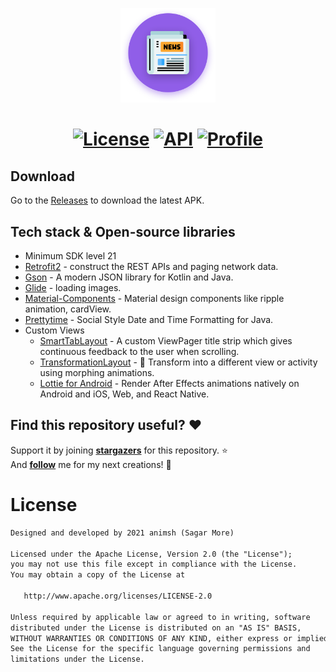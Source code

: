 <p align="center">
<img src="/images/app_icon.png" width="30%"/>
<h1 align="center"NewsDeap - News App</h1>
</p>

<p align="center">
  <a href="https://opensource.org/licenses/Apache-2.0"><img alt="License" src="https://img.shields.io/badge/License-Apache%202.0-blue.svg"/></a>
  <a href="https://android-arsenal.com/api?level=21"><img alt="API" src="https://img.shields.io/badge/API-21%2B-brightgreen.svg?style=flat"/></a>
  <a href="https://github.com/animsh"><img alt="Profile" src="https://img.shields.io/static/v1?label=GitHub&message=animsh&color=E53935"/></a>
</p>

## Download
Go to the [Releases](https://github.com/animsh/Newsdeap/releases) to download the latest APK.


## Tech stack & Open-source libraries
- Minimum SDK level 21
- [Retrofit2](https://github.com/square/retrofit) - construct the REST APIs and paging network data.
- [Gson](https://github.com/square/gson/) - A modern JSON library for Kotlin and Java.
- [Glide](https://github.com/bumptech/glide) - loading images.
- [Material-Components](https://github.com/material-components/material-components-android) - Material design components like ripple animation, cardView.
- [Prettytime](https://github.com/ocpsoft/prettytime) - Social Style Date and Time Formatting for Java.
- Custom Views
  - [SmartTabLayout](https://github.com/ogaclejapan/SmartTabLayout) - A custom ViewPager title strip which gives continuous feedback to the user when scrolling.
  - [TransformationLayout](https://github.com/skydoves/TransformationLayout) - 🌠 Transform into a different view or activity using morphing animations.
  - [Lottie for Android](https://github.com/airbnb/lottie-android) - Render After Effects animations natively on Android and iOS, Web, and React Native.
  
## Find this repository useful? :heart:
Support it by joining __[stargazers](https://github.com/animsh/Newsdeap/stargazers)__ for this repository. :star: <br>
And __[follow](https://github.com/animsh)__ me for my next creations! 🤩

# License
```xml
Designed and developed by 2021 animsh (Sagar More)

Licensed under the Apache License, Version 2.0 (the "License");
you may not use this file except in compliance with the License.
You may obtain a copy of the License at

   http://www.apache.org/licenses/LICENSE-2.0

Unless required by applicable law or agreed to in writing, software
distributed under the License is distributed on an "AS IS" BASIS,
WITHOUT WARRANTIES OR CONDITIONS OF ANY KIND, either express or implied.
See the License for the specific language governing permissions and
limitations under the License.
```
